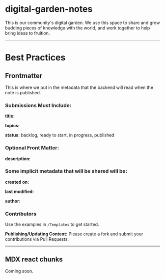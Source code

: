 # digital-garden-notes

This is our community's digital garden. We use this space to share and grow budding pieces of knowledge with the world, and work together to help bring ideas to fruition.

---

# Best Practices

## Frontmatter
This is where we put in the metadata that the backend will read when the note is published. 

### Submissions Must Include:

**title:**

**topics:**

**status:** backlog, ready to start, in progress, published

### Optional Front Matter:

**description:** 

### Some implicit metadata that will be shared will be:

**created on:**

**last modified:**

**author:**

### Contributors

Use the examples in `/Templates` to get started.

**Publishing/Updating Content:** Please create a fork and submit your contributions via Pull Requests.

---

## MDX react chunks 
Coming soon.
